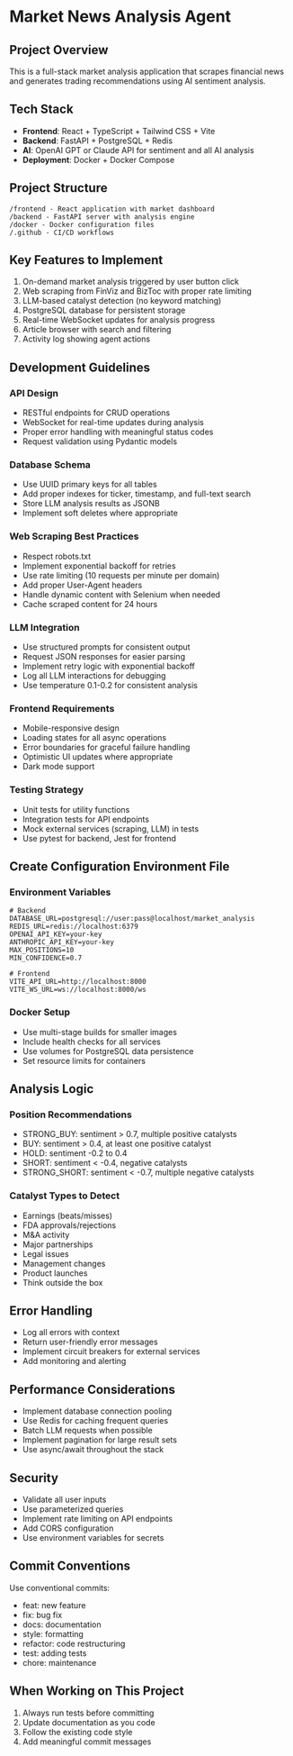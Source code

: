 # Market News Analysis Agent

## Project Overview
This is a full-stack market analysis application that scrapes financial news and generates trading recommendations using AI sentiment analysis.

## Tech Stack
- **Frontend**: React + TypeScript + Tailwind CSS + Vite
- **Backend**: FastAPI + PostgreSQL + Redis
- **AI**: OpenAI GPT or Claude API for sentiment and all AI analysis
- **Deployment**: Docker + Docker Compose

## Project Structure
```
/frontend - React application with market dashboard
/backend - FastAPI server with analysis engine
/docker - Docker configuration files
/.github - CI/CD workflows
```

## Key Features to Implement
1. On-demand market analysis triggered by user button click
2. Web scraping from FinViz and BizToc with proper rate limiting
3. LLM-based catalyst detection (no keyword matching)
4. PostgreSQL database for persistent storage
5. Real-time WebSocket updates for analysis progress
6. Article browser with search and filtering
7. Activity log showing agent actions

## Development Guidelines

### API Design
- RESTful endpoints for CRUD operations
- WebSocket for real-time updates during analysis
- Proper error handling with meaningful status codes
- Request validation using Pydantic models

### Database Schema
- Use UUID primary keys for all tables
- Add proper indexes for ticker, timestamp, and full-text search
- Store LLM analysis results as JSONB
- Implement soft deletes where appropriate

### Web Scraping Best Practices
- Respect robots.txt
- Implement exponential backoff for retries
- Use rate limiting (10 requests per minute per domain)
- Add proper User-Agent headers
- Handle dynamic content with Selenium when needed
- Cache scraped content for 24 hours

### LLM Integration
- Use structured prompts for consistent output
- Request JSON responses for easier parsing
- Implement retry logic with exponential backoff
- Log all LLM interactions for debugging
- Use temperature 0.1-0.2 for consistent analysis

### Frontend Requirements
- Mobile-responsive design
- Loading states for all async operations
- Error boundaries for graceful failure handling
- Optimistic UI updates where appropriate
- Dark mode support

### Testing Strategy
- Unit tests for utility functions
- Integration tests for API endpoints
- Mock external services (scraping, LLM) in tests
- Use pytest for backend, Jest for frontend

## Create Configuration Environment File 

### Environment Variables
```
# Backend
DATABASE_URL=postgresql://user:pass@localhost/market_analysis
REDIS_URL=redis://localhost:6379
OPENAI_API_KEY=your-key
ANTHROPIC_API_KEY=your-key
MAX_POSITIONS=10
MIN_CONFIDENCE=0.7

# Frontend
VITE_API_URL=http://localhost:8000
VITE_WS_URL=ws://localhost:8000/ws
```

### Docker Setup
- Use multi-stage builds for smaller images
- Include health checks for all services
- Use volumes for PostgreSQL data persistence
- Set resource limits for containers

## Analysis Logic

### Position Recommendations
- STRONG_BUY: sentiment > 0.7, multiple positive catalysts
- BUY: sentiment > 0.4, at least one positive catalyst  
- HOLD: sentiment -0.2 to 0.4
- SHORT: sentiment < -0.4, negative catalysts
- STRONG_SHORT: sentiment < -0.7, multiple negative catalysts

### Catalyst Types to Detect
- Earnings (beats/misses)
- FDA approvals/rejections
- M&A activity
- Major partnerships
- Legal issues
- Management changes
- Product launches
- Think outside the box

## Error Handling
- Log all errors with context
- Return user-friendly error messages
- Implement circuit breakers for external services
- Add monitoring and alerting

## Performance Considerations
- Implement database connection pooling
- Use Redis for caching frequent queries
- Batch LLM requests when possible
- Implement pagination for large result sets
- Use async/await throughout the stack

## Security
- Validate all user inputs
- Use parameterized queries
- Implement rate limiting on API endpoints
- Add CORS configuration
- Use environment variables for secrets

## Commit Conventions
Use conventional commits:
- feat: new feature
- fix: bug fix
- docs: documentation
- style: formatting
- refactor: code restructuring
- test: adding tests
- chore: maintenance

## When Working on This Project
1. Always run tests before committing
2. Update documentation as you code
3. Follow the existing code style
4. Add meaningful commit messages
